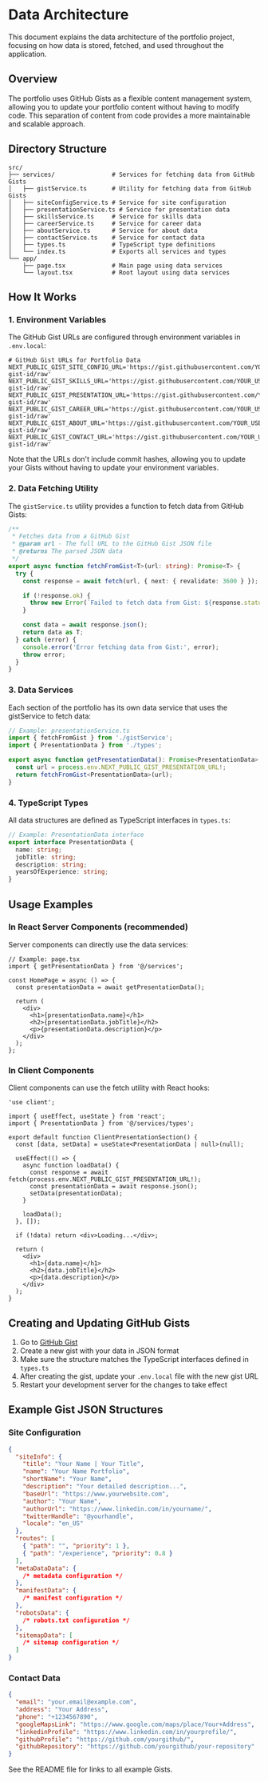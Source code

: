 # Data Architecture

This document explains the data architecture of the portfolio project, focusing on how data is stored, fetched, and used throughout the application.

## Overview

The portfolio uses GitHub Gists as a flexible content management system, allowing you to update your portfolio content without having to modify code. This separation of content from code provides a more maintainable and scalable approach.

## Directory Structure

```
src/
├── services/                # Services for fetching data from GitHub Gists
│   ├── gistService.ts       # Utility for fetching data from GitHub Gists
│   ├── siteConfigService.ts # Service for site configuration
│   ├── presentationService.ts # Service for presentation data
│   ├── skillsService.ts     # Service for skills data
│   ├── careerService.ts     # Service for career data
│   ├── aboutService.ts      # Service for about data
│   ├── contactService.ts    # Service for contact data
│   ├── types.ts             # TypeScript type definitions
│   └── index.ts             # Exports all services and types
└── app/
    ├── page.tsx             # Main page using data services
    └── layout.tsx           # Root layout using data services
```

## How It Works

### 1. Environment Variables

The GitHub Gist URLs are configured through environment variables in `.env.local`:

```plaintext
# GitHub Gist URLs for Portfolio Data
NEXT_PUBLIC_GIST_SITE_CONFIG_URL='https://gist.githubusercontent.com/YOUR_USERNAME/your-gist-id/raw'
NEXT_PUBLIC_GIST_SKILLS_URL='https://gist.githubusercontent.com/YOUR_USERNAME/your-gist-id/raw'
NEXT_PUBLIC_GIST_PRESENTATION_URL='https://gist.githubusercontent.com/YOUR_USERNAME/your-gist-id/raw'
NEXT_PUBLIC_GIST_CAREER_URL='https://gist.githubusercontent.com/YOUR_USERNAME/your-gist-id/raw'
NEXT_PUBLIC_GIST_ABOUT_URL='https://gist.githubusercontent.com/YOUR_USERNAME/your-gist-id/raw'
NEXT_PUBLIC_GIST_CONTACT_URL='https://gist.githubusercontent.com/YOUR_USERNAME/your-gist-id/raw'
```

Note that the URLs don't include commit hashes, allowing you to update your Gists without having to update your environment variables.

### 2. Data Fetching Utility

The `gistService.ts` utility provides a function to fetch data from GitHub Gists:

```typescript
/**
 * Fetches data from a GitHub Gist
 * @param url - The full URL to the GitHub Gist JSON file
 * @returns The parsed JSON data
 */
export async function fetchFromGist<T>(url: string): Promise<T> {
  try {
    const response = await fetch(url, { next: { revalidate: 3600 } }); // Cache for 1 hour

    if (!response.ok) {
      throw new Error(`Failed to fetch data from Gist: ${response.statusText}`);
    }

    const data = await response.json();
    return data as T;
  } catch (error) {
    console.error('Error fetching data from Gist:', error);
    throw error;
  }
}
```

### 3. Data Services

Each section of the portfolio has its own data service that uses the gistService to fetch data:

```typescript
// Example: presentationService.ts
import { fetchFromGist } from './gistService';
import { PresentationData } from './types';

export async function getPresentationData(): Promise<PresentationData> {
  const url = process.env.NEXT_PUBLIC_GIST_PRESENTATION_URL!;
  return fetchFromGist<PresentationData>(url);
}
```

### 4. TypeScript Types

All data structures are defined as TypeScript interfaces in `types.ts`:

```typescript
// Example: PresentationData interface
export interface PresentationData {
  name: string;
  jobTitle: string;
  description: string;
  yearsOfExperience: string;
}
```

## Usage Examples

### In React Server Components (recommended)

Server components can directly use the data services:

```tsx
// Example: page.tsx
import { getPresentationData } from '@/services';

const HomePage = async () => {
  const presentationData = await getPresentationData();

  return (
    <div>
      <h1>{presentationData.name}</h1>
      <h2>{presentationData.jobTitle}</h2>
      <p>{presentationData.description}</p>
    </div>
  );
};
```

### In Client Components

Client components can use the fetch utility with React hooks:

```tsx
'use client';

import { useEffect, useState } from 'react';
import { PresentationData } from '@/services/types';

export default function ClientPresentationSection() {
  const [data, setData] = useState<PresentationData | null>(null);

  useEffect(() => {
    async function loadData() {
      const response = await fetch(process.env.NEXT_PUBLIC_GIST_PRESENTATION_URL!);
      const presentationData = await response.json();
      setData(presentationData);
    }

    loadData();
  }, []);

  if (!data) return <div>Loading...</div>;

  return (
    <div>
      <h1>{data.name}</h1>
      <h2>{data.jobTitle}</h2>
      <p>{data.description}</p>
    </div>
  );
}
```

## Creating and Updating GitHub Gists

1. Go to [GitHub Gist](https://gist.github.com/)
2. Create a new gist with your data in JSON format
3. Make sure the structure matches the TypeScript interfaces defined in `types.ts`
4. After creating the gist, update your `.env.local` file with the new gist URL
5. Restart your development server for the changes to take effect

## Example Gist JSON Structures

### Site Configuration

```json
{
  "siteInfo": {
    "title": "Your Name | Your Title",
    "name": "Your Name Portfolio",
    "shortName": "Your Name",
    "description": "Your detailed description...",
    "baseUrl": "https://www.yourwebsite.com",
    "author": "Your Name",
    "authorUrl": "https://www.linkedin.com/in/yourname/",
    "twitterHandle": "@yourhandle",
    "locale": "en_US"
  },
  "routes": [
    { "path": "", "priority": 1 },
    { "path": "/experience", "priority": 0.8 }
  ],
  "metaDataData": {
    /* metadata configuration */
  },
  "manifestData": {
    /* manifest configuration */
  },
  "robotsData": {
    /* robots.txt configuration */
  },
  "sitemapData": [
    /* sitemap configuration */
  ]
}
```

### Contact Data

```json
{
  "email": "your.email@example.com",
  "address": "Your Address",
  "phone": "+1234567890",
  "googleMapsLink": "https://www.google.com/maps/place/Your+Address",
  "linkedinProfile": "https://www.linkedin.com/in/yourprofile/",
  "githubProfile": "https://github.com/yourgithub/",
  "githubRepository": "https://github.com/yourgithub/your-repository"
}
```

See the README file for links to all example Gists.
